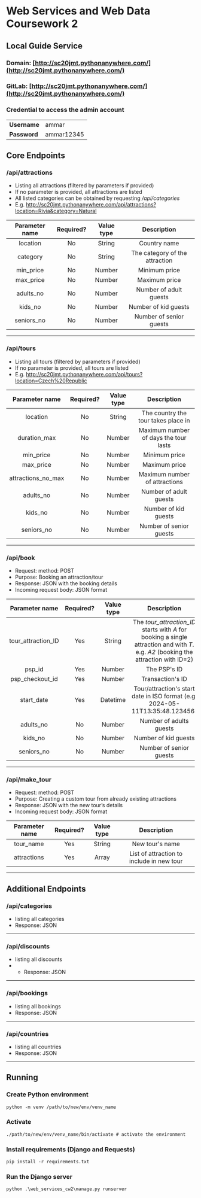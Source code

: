 # Web Services and Web Data Coursework 2

## Local Guide Service

### Domain: [http://sc20jmt.pythonanywhere.com/](http://sc20jmt.pythonanywhere.com/)
### GitLab: [http://sc20jmt.pythonanywhere.com/](http://sc20jmt.pythonanywhere.com/)

### Credential to access the admin account

|              |            |
|--------------|------------|
| **Username** | ammar      |
| **Password** | ammar12345 |

## Core Endpoints

### /api/attractions

- Listing all attractions (filtered by parameters if provided)
- If no parameter is provided, all attractions are listed
- All listed categories can be obtained by requesting */api/categories*
- E.g. http://sc20jmt.pythonanywhere.com/api/attractions?location=Rivia&category=Natural

| Parameter name | Required? | Value type |          Description           |
|:--------------:|:---------:|:----------:|:------------------------------:|
|    location    |    No     |   String   |          Country name          |
|    category    |    No     |   String   | The category of the attraction |
|   min_price    |    No     |   Number   |         Minimum price          |
|   max_price    |    No     |   Number   |         Maximum price          |
|   adults_no    |    No     |   Number   |     Number of adult guests     |
|    kids_no     |    No     |   Number   |      Number of kid guests      |
|   seniors_no   |    No     |   Number   |    Number of senior guests     |

--------------------------------------------

### /api/tours

- Listing all tours (filtered by parameters if provided)
- If no parameter is provided, all tours are listed
- E.g. http://sc20jmt.pythonanywhere.com/api/tours?location=Czech%20Republic

|   Parameter name   | Required? | Value type |              Description              |
|:------------------:|:---------:|:----------:|:-------------------------------------:|
|      location      |    No     |   String   |  The country the tour takes place in  |
|    duration_max    |    No     |   Number   | Maximum number of days the tour lasts |
|     min_price      |    No     |   Number   |             Minimum price             |
|     max_price      |    No     |   Number   |            Maximum  price             |
| attractions_no_max |    No     |   Number   |     Maximum number of attractions     |
|     adults_no      |    No     |   Number   |        Number of adult guests         |
|      kids_no       |    No     |   Number   |         Number of kid guests          |
|     seniors_no     |    No     |   Number   |        Number of senior guests        |

--------------------------------------------

### /api/book
- Request: method: POST
- Purpose: Booking an attraction/tour
- Response: JSON with the booking details
- Incoming request body: JSON format

|     Parameter name      | Required? | Value type |                                                               Description                                                                |
|:-----------------------:|:---------:|:----------:|:----------------------------------------------------------------------------------------------------------------------------------------:|
| tour_attraction_ID      |    Yes    |   String   | The *tour_attraction_ID* starts with *A* for booking a single attraction and with *T*. <br> e.g. *A2* (booking the attraction with ID=2) |
|         psp_id          |    Yes    |   Number   |                                                               The PSP's ID                                                               |
|     psp_checkout_id     |    Yes    |   Number   |                                                             Transaction's ID                                                             |
|       start_date        |    Yes    |  Datetime  |                                      Tour/attraction's start date in ISO format (e.g. 2024-05-11T13:35:48.123456)                                       |
|        adults_no        |    No     |   Number   |                                                         Number of adults guests                                                          |
|         kids_no         |    No     |   Number   |                                                           Number of kid guests                                                           |
|       seniors_no        |    No     |   Number   |                                                         Number of senior guests                                                          |

--------------------------------------------

### /api/make_tour
- Request: method: POST
- Purpose: Creating a custom tour from already existing attractions
- Response: JSON with the new tour’s details
- Incoming request body: JSON format

| Parameter name | Required? | Value type |                Description                |
|:--------------:|:---------:|:----------:|:-----------------------------------------:|
|   tour_name    |    Yes    |   String   |              New tour's name              |
|  attractions   |    Yes    |   Array    | List of attraction to include in new tour |

--------------------------------------------
## Additional Endpoints
### /api/categories
- listing all categories
- Response: JSON

--------------------------------------------
### /api/discounts
- listing all discounts
- - Response: JSON

--------------------------------------------
### /api/bookings
- listing all bookings
- Response: JSON

--------------------------------------------
### /api/countries
- listing all countries
- Response: JSON

--------------------------------------------

## Running
### Create Python environment
```
python -m venv /path/to/new/env/venv_name
```
### Activate
```
./path/to/new/env/venv_name/bin/activate # activate the environment
```
### Install requirements (Django and Requests)
```
pip install -r requirements.txt
```
### Run the Django server
```
python .\web_services_cw2\manage.py runserver 
```
